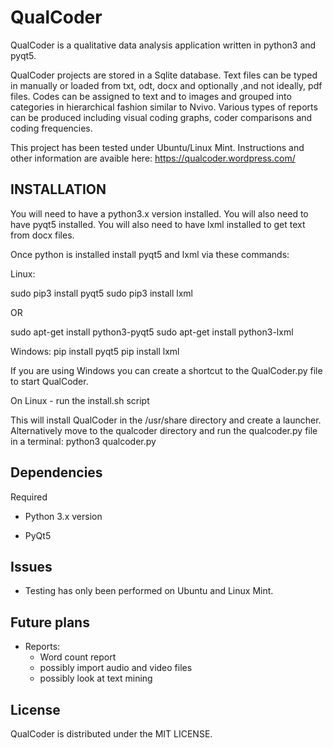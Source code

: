 # QualCoder
QualCoder is a qualitative data analysis application written in python3 and pyqt5.

QualCoder projects are stored in a Sqlite database. Text files can be typed in manually or loaded from txt, odt, docx and optionally ,and not ideally, pdf files. Codes can be assigned to text and to images and grouped into categories in hierarchical fashion similar to Nvivo. Various types of reports can be produced including visual coding graphs, coder comparisons and coding frequencies.

This project has been tested under Ubuntu/Linux Mint.
Instructions and other information are avaible here: https://qualcoder.wordpress.com/

## INSTALLATION
You will need to have a python3.x version installed.
You will also need to have pyqt5 installed.
You will also need to have lxml installed to get text from docx files.

Once python is installed install pyqt5 and lxml via these commands:

Linux:

sudo pip3 install pyqt5
sudo pip3 install lxml

OR

sudo apt-get install python3-pyqt5
sudo apt-get install python3-lxml

Windows: 
pip install pyqt5 
pip install lxml

If you are using Windows you can create a shortcut to the QualCoder.py file to start QualCoder.

On Linux - run the install.sh script

This will install QualCoder in the /usr/share directory and create a launcher. Alternatively move to the qualcoder directory and run the qualcoder.py file in a terminal: python3 qualcoder.py

## Dependencies
Required

* Python 3.x version

* PyQt5

## Issues
* Testing has only been performed on Ubuntu and Linux Mint.

## Future plans
* Reports:
    * Word count report
    * possibly import audio and video files
    * possibly look at text mining

## License
QualCoder is distributed under the MIT LICENSE.
